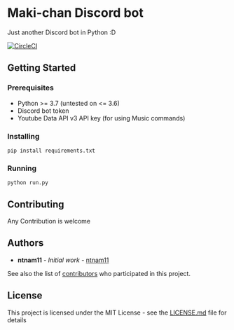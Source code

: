 # Maki-chan Discord bot

Just another Discord bot in Python :D

[![CircleCI](https://circleci.com/gh/ntnam11/maki-chan/tree/master.svg?style=svg)](https://circleci.com/gh/ntnam11/maki-chan/tree/master)

## Getting Started

### Prerequisites

- Python >= 3.7 (untested on <= 3.6)
- Discord bot token
- Youtube Data API v3 API key (for using Music commands)

### Installing

```
pip install requirements.txt
```

### Running
```
python run.py
```

## Contributing

Any Contribution is welcome

## Authors

* **ntnam11** - *Initial work* - [ntnam11](https://github.com/ntnam11)

See also the list of [contributors](https://github.com/maki-chan/contributors) who participated in this project.

## License

This project is licensed under the MIT License - see the [LICENSE.md](LICENSE.md) file for details